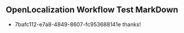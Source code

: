 ## OpenLocalization Workflow Test MarkDown
* 7bafc112-e7a8-4849-8607-fc953688141e thanks!

<!--HONumber=Aug16_HO3-->


